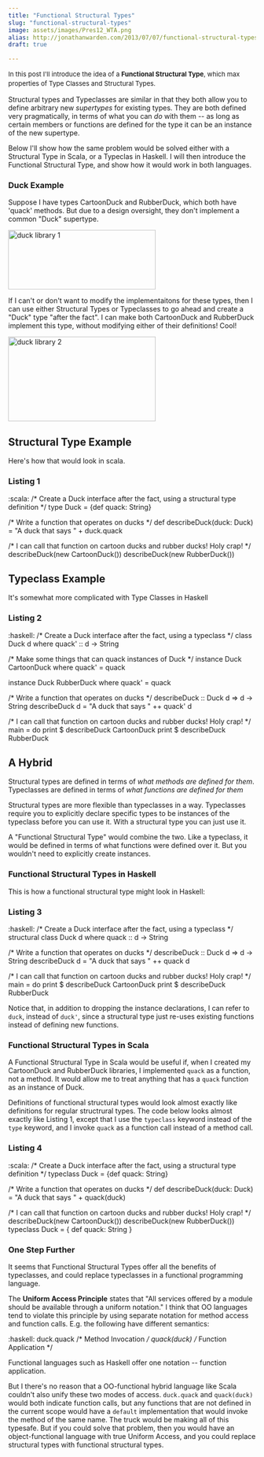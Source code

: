 ```yaml
---
title: "Functional Structural Types"
slug: "functional-structural-types"
image: assets/images/Pres12_WTA.png
alias: http://jonathanwarden.com/2013/07/07/functional-structural-types/
draft: true

---
```


<span style="font-size: 13px; line-height: 19px;">In this post I'll introduce the idea of a **Functional Structural Type**, which max properties of Type Classes and Structural Types.</span>

Structural types and Typeclasses are similar in that they both allow you to define arbitrary new *supertypes* for existing types. They are both defined very pragmatically, in terms of what you can *do* with them -- as long as certain members or functions are defined for the type it can be an instance of the new supertype.

Below I'll show how the same problem would be solved either with a Structural Type in Scala, or a Typeclas in Haskell. I will then introduce the Functional Structural Type, and show how it would work in both languages.

### Duck Example

Suppose I have types CartoonDuck and RubberDuck, which both have 'quack' methods. But due to a design oversight, they don't implement a common "Duck" supertype.

<a href="http://jonathanwarden.com/wp-content/uploads/2013/07/duck-library-11.png"><img class="alignnone size-medium wp-image-242" alt="duck library 1" src="http://jonathanwarden.com/wp-content/uploads/2013/07/duck-library-11-300x121.png" width="300" height="121"></a>

If I can't or don't want to modify the implementaitons for these types, then I can use either Structural Types or Typeclasses to go ahead and create a "Duck" type "after the fact". I can make both CartoonDuck and RubberDuck implement this type, without modifying either of their definitions! Cool!

<a href="http://jonathanwarden.com/wp-content/uploads/2013/07/duck-library-21.png"><img class="alignnone size-medium wp-image-243" alt="duck library 2" src="http://jonathanwarden.com/wp-content/uploads/2013/07/duck-library-21-300x172.png" width="300" height="172"></a>

## Structural Type Example

Here's how that would look in scala.

### Listing 1

:scala:
/* Create a Duck interface after the fact, using a structural type definition */
type Duck = {def quack: String}

/* Write a function that operates on ducks */
def describeDuck(duck: Duck) = "A duck that says " + duck.quack

/* I can call that function on cartoon ducks and rubber ducks! Holy crap! */
describeDuck(new CartoonDuck())
describeDuck(new RubberDuck())

## Typeclass Example

It's somewhat more complicated with Type Classes in Haskell

### Listing 2

:haskell:
/* Create a Duck interface after the fact, using a typeclass */
class Duck d where
quack' :: d -&gt; String

/* Make some things that can quack instances of Duck */
instance Duck CartoonDuck where
quack' = quack

instance Duck RubberDuck where
quack' = quack

/* Write a function that operates on ducks */
describeDuck :: Duck d =&gt; d -&gt; String
describeDuck d = "A duck that says " ++ quack' d

/* I can call that function on cartoon ducks and rubber ducks! Holy crap! */
main = do
print $ describeDuck CartoonDuck
print $ describeDuck RubberDuck

## A Hybrid

Structural types are defined in terms of *what methods are defined for them*. Typeclasses are defined in terms of *what functions are defined for them*

Structural types are more flexible than typeclasses in a way. Typeclasses require you to explicitly declare specific types to be instances of the typeclass before you can use it.  With a structural type you can just use it.

A "Functional Structural Type" would combine the two. Like a typeclass, it would be defined in terms of what functions were defined over it. But you wouldn't need to explicitly create instances.

### Functional Structural Types in Haskell

This is how a functional structural type might look in Haskell:

### Listing 3

:haskell:
/* Create a Duck interface after the fact, using a typeclass */
structural class Duck d where
quack :: d -&gt; String

/* Write a function that operates on ducks */
describeDuck :: Duck d =&gt; d -&gt; String
describeDuck d = "A duck that says " ++ quack d

/* I can call that function on cartoon ducks and rubber ducks! Holy crap! */
main = do
print $ describeDuck CartoonDuck
print $ describeDuck RubberDuck

Notice that, in addition to dropping the instance declarations, I can refer to  `duck`, instead of `duck'`, since a structural type just re-uses existing functions instead of defining new functions.

### Functional Structural Types in Scala

A Functional Structural Type in Scala would be useful if, when I created my CartoonDuck and RubberDuck libraries, I implemented `quack` as a function, not a method. It would allow me to treat anything that has a `quack` function as an instance of Duck.

Definitions of functional structural types would look almost exactly like definitions for regular structrural types. The code below looks almost exactly like Listing 1, except that I use the `typeclass` keyword instead of the `type` keyword, and I invoke `quack` as a function call instead of a method call.

### Listing 4

:scala:
/* Create a Duck interface after the fact, using a structural type definition */
typeclass Duck = {def quack: String}

/* Write a function that operates on ducks */
def describeDuck(duck: Duck) = "A duck that says " + quack(duck)

/* I can call that function on cartoon ducks and rubber ducks! Holy crap! */
describeDuck(new CartoonDuck())
describeDuck(new RubberDuck())
typeclass Duck = { def quack: String }

### One Step Further

It seems that Functional Structural Types offer all the benefits of typeclasses, and could replace typeclasses in a functional programming language.

The **Uniform Access Principle** states that "All services offered by a module should be available through a uniform notation."  I think that OO languages tend to violate this principle by using separate notation for method access and function calls.  E.g. the following have different semantics:

:haskell:
duck.quack /* Method Invocation */
quack(duck) /* Function Application */

Functional languages such as Haskell offer one notation -- function application.

But I there's no reason that a OO-functional hybrid language like Scala couldn't also unify these two modes of access.  `duck.quack` and `quack(duck)` would both indicate function calls, but any functions that are not defined in the current scope would have a `default` implementation that would invoke the method of the same name.  The truck would be making all of this typesafe.  But if you could solve that problem, then you would have an object-functional language with true Uniform Access, and you could replace structural types with functional structural types.